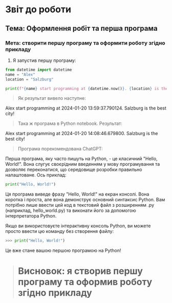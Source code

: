 # Звіт до роботи 

## Тема: Оформлення робіт та перша програма

### Мета: створити першу програму та оформити роботу згідно прикладу 

1. Я запустив першу програму: 

```py  
from datetime import datetime
name = "Alex"
location = "Salzburg"

print(f"{name} start programming at {datetime.now()}. {location} is the best city!")
``` 

> Як результат вивело наступне: 

Alex start programming at 2024-01-20 13:59:37.790124. Salzburg is the best city!

> Така ж програма в Python notebook. Результат: 

Alex start programming at 2024-01-20 14:08:46.679800. Salzburg is the best city! 

> Програма порекомендована ChatGPT:

Перша програма, яку часто пишуть на Python, - це класичний "Hello, World!". Вона слугує своєрідним введенням у мову програмування та дозволяє переконатися, що середовище розробки правильно налаштоване. Ось приклад:

```python
print("Hello, World!")
```

Ця програма виведе фразу "Hello, World!" на екран консолі. Вона коротка і проста, але вона демонструє основний синтаксис Python. Вам потрібно лише ввести цей код в текстовий файл з розширенням .py (наприклад, hello_world.py) та виконати його за допомогою інтерпретатора Python.

Якщо ви використовуєте інтерактивну консоль Python, ви можете просто ввести цю команду без створення файлу:

```python
>>> print("Hello, World!")
```

Це вже стане вашою першою програмою на Python!

># Висновок: я створив першу програму та оформив роботу згідно прикладу